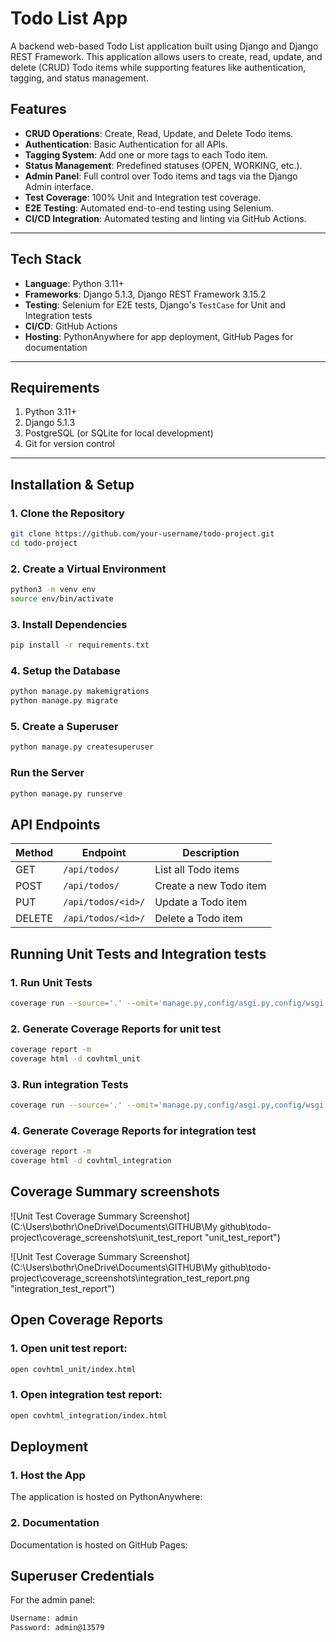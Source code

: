 # Todo List App

A backend web-based Todo List application built using Django and Django REST Framework. This application allows users to create, read, update, and delete (CRUD) Todo items while supporting features like authentication, tagging, and status management.

## Features

- **CRUD Operations**: Create, Read, Update, and Delete Todo items.
- **Authentication**: Basic Authentication for all APIs.
- **Tagging System**: Add one or more tags to each Todo item.
- **Status Management**: Predefined statuses (OPEN, WORKING, etc.).
- **Admin Panel**: Full control over Todo items and tags via the Django Admin interface.
- **Test Coverage**: 100% Unit and Integration test coverage.
- **E2E Testing**: Automated end-to-end testing using Selenium.
- **CI/CD Integration**: Automated testing and linting via GitHub Actions.

---

## Tech Stack

- **Language**: Python 3.11+
- **Frameworks**: Django 5.1.3, Django REST Framework 3.15.2
- **Testing**: Selenium for E2E tests, Django's `TestCase` for Unit and Integration tests
- **CI/CD**: GitHub Actions
- **Hosting**: PythonAnywhere for app deployment, GitHub Pages for documentation

---

## Requirements

1. Python 3.11+
2. Django 5.1.3
3. PostgreSQL (or SQLite for local development)
4. Git for version control

---

## Installation & Setup

### 1. Clone the Repository
```bash
git clone https://github.com/your-username/todo-project.git
cd todo-project
```

### 2. Create a Virtual Environment
```bash
python3 -m venv env
source env/bin/activate
```

### 3. Install Dependencies
```bash
pip install -r requirements.txt
```

### 4. Setup the Database
```bash
python manage.py makemigrations
python manage.py migrate
```

### 5. Create a Superuser
```bash
python manage.py createsuperuser
```

### Run the Server
```bash
python manage.py runserve
```

## API Endpoints
| Method | Endpoint           | Description            |
|--------|--------------------|------------------------|
| GET    | `/api/todos/`      | List all Todo items    |
| POST   | `/api/todos/`      | Create a new Todo item |
| PUT    | `/api/todos/<id>/` | Update a Todo item     |
| DELETE | `/api/todos/<id>/` | Delete a Todo item     |

## Running Unit Tests and Integration tests
### 1. Run Unit Tests
```bash
coverage run --source='.' --omit='manage.py,config/asgi.py,config/wsgi.py,todo_app/tests/test_e2e/*,todo_app/tests/test_integration/*' manage.py test todo_app.tests.test_unit
```

### 2. Generate Coverage Reports for unit test
```bash
coverage report -m
coverage html -d covhtml_unit
```

### 3. Run integration Tests
```bash
coverage run --source='.' --omit='manage.py,config/asgi.py,config/wsgi.py,todo_app/tests/test_e2e/*,todo_app/tests/test_unit/*' manage.py test todo_app.tests.test_integration
```

### 4. Generate Coverage Reports for integration test
```bash
coverage report -m
coverage html -d covhtml_integration
```

## Coverage Summary screenshots

![Unit Test Coverage Summary Screenshot](C:\Users\bothr\OneDrive\Documents\GITHUB\My github\todo-project\coverage_screenshots\unit_test_report "unit_test_report")

![Unit Test Coverage Summary Screenshot](C:\Users\bothr\OneDrive\Documents\GITHUB\My github\todo-project\coverage_screenshots\integration_test_report.png "integration_test_report")

## Open Coverage Reports
### 1. Open unit test report:
```bash
open covhtml_unit/index.html
```
### 1. Open integration test report:
```bash
open covhtml_integration/index.html
```

## Deployment
### 1. Host the App
The application is hosted on PythonAnywhere:

### 2. Documentation
Documentation is hosted on GitHub Pages:

## Superuser Credentials
For the admin panel:
```bash
Username: admin
Password: admin@13579
```


